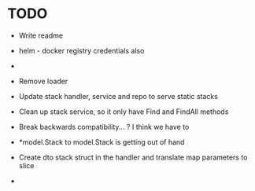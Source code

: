 # TODO

* Write readme
* helm - docker registry credentials also
* 


* Remove loader
* Update stack handler, service and repo to serve static stacks
* Clean up stack service, so it only have Find and FindAll methods
* Break backwards compatibility... ? I think we have to
* *model.Stack to model.Stack is getting out of hand

* Create dto stack struct in the handler and translate map parameters to slice
* 